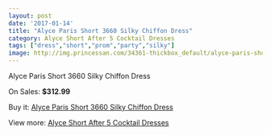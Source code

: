 ```yaml
---
layout: post
date: '2017-01-14'
title: "Alyce Paris Short 3660 Silky Chiffon Dress"
category: Alyce Short After 5 Cocktail Dresses
tags: ["dress","short","prom","party","silky"]
image: http://img.princessan.com/34361-thickbox_default/alyce-paris-short-3660-silky-chiffon-dress.jpg
---
```

Alyce Paris Short 3660 Silky Chiffon Dress

On Sales: **$312.99**
<a href="https://www.princessan.com/en/16083-alyce-paris-short-3660-silky-chiffon-dress.html"><amp-img layout="responsive" width="600" height="600" src="//img.princessan.com/34361-thickbox_default/alyce-paris-short-3660-silky-chiffon-dress.jpg" alt="Alyce Paris Short 3660 Silky Chiffon Dress 0" /></a>
<a href="https://www.princessan.com/en/16083-alyce-paris-short-3660-silky-chiffon-dress.html"><amp-img layout="responsive" width="600" height="600" src="//img.princessan.com/34362-thickbox_default/alyce-paris-short-3660-silky-chiffon-dress.jpg" alt="Alyce Paris Short 3660 Silky Chiffon Dress 1" /></a>

Buy it: [Alyce Paris Short 3660 Silky Chiffon Dress](https://www.princessan.com/en/16083-alyce-paris-short-3660-silky-chiffon-dress.html "Alyce Paris Short 3660 Silky Chiffon Dress")

View more: [Alyce Short After 5 Cocktail Dresses](https://www.princessan.com/en/132- "Alyce Short After 5 Cocktail Dresses")